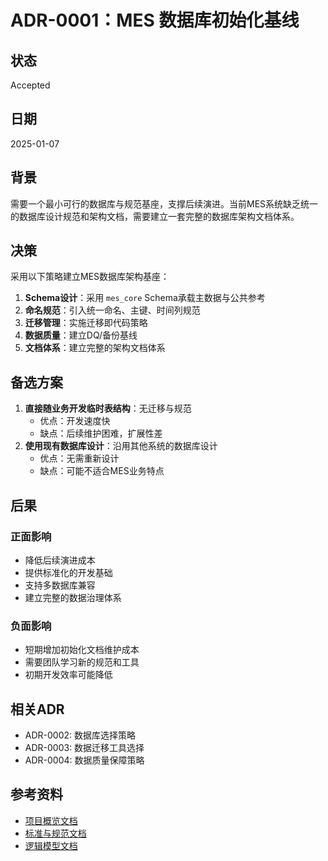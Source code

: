 # ADR-0001：MES 数据库初始化基线

## 状态
Accepted

## 日期
2025-01-07

## 背景
需要一个最小可行的数据库与规范基座，支撑后续演进。当前MES系统缺乏统一的数据库设计规范和架构文档，需要建立一套完整的数据库架构文档体系。

## 决策
采用以下策略建立MES数据库架构基座：

1. **Schema设计**：采用 `mes_core` Schema承载主数据与公共参考
2. **命名规范**：引入统一命名、主键、时间列规范
3. **迁移管理**：实施迁移即代码策略
4. **数据质量**：建立DQ/备份基线
5. **文档体系**：建立完整的架构文档体系

## 备选方案
1. **直接随业务开发临时表结构**：无迁移与规范
   - 优点：开发速度快
   - 缺点：后续维护困难，扩展性差
2. **使用现有数据库设计**：沿用其他系统的数据库设计
   - 优点：无需重新设计
   - 缺点：可能不适合MES业务特点

## 后果
### 正面影响
- 降低后续演进成本
- 提供标准化的开发基础
- 支持多数据库兼容
- 建立完整的数据治理体系

### 负面影响
- 短期增加初始化文档维护成本
- 需要团队学习新的规范和工具
- 初期开发效率可能降低

## 相关ADR
- ADR-0002: 数据库选择策略
- ADR-0003: 数据迁移工具选择
- ADR-0004: 数据质量保障策略

## 参考资料
- [项目概览文档](../docs/00-overview.md)
- [标准与规范文档](../docs/01-standards-and-conventions.md)
- [逻辑模型文档](../docs/03-logical-model.md)
